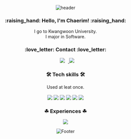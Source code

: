 <div align=center>
 
![header](https://capsule-render.vercel.app/api?type=waving&color=50B0D8&height=200&section=header&text=Chaerim's%20Github&fontSize=35&fontColor=FFFFFF&fontAlignY=40&animation=twinkling) 
 <h3>:raising_hand: Hello, I'm Chaerim! :raising_hand:</h3> 
 I go to Kwangwoon University. <br>
 I major in Software.
 <br> 
 <h3>:love_letter: Contact :love_letter: </h3>
 
 
 <a href="https://www.instagram.com/perarduaadastra__/">
<img src="https://img.shields.io/badge/perarduaadastra__-E4405F?style=flat-square&logo=Instagram&logoColor=FFFFFF&link=https://www.instagram.com/perarduaadastra__/"
style="height : auto; margin-left : 10px; margin-right : 10px;"/>
</a>
 
<a href="mailto:dasapcr@gmail.com">
 <img src="https://img.shields.io/badge/dasapcr@gmail.com-d14836?style=flat-square&logo=Gmail&logoColor=white&link=dasapcr@gmail.com"/></a>



<br> 
 <h3>🛠 Tech skills 🛠 </h3>
Used at leat once.<br><br>
<img src="https://img.shields.io/badge/Python-3766AB?style=flat-square&logo=Python&logoColor=white"/>
<img src="https://img.shields.io/badge/HTML5-E34F26?style=flat-square&logo=HTML5&logoColor=white"/>
<img src="https://img.shields.io/badge/CSS3-1572B6?style=flat-square&logo=CSS3&logoColor=white"/>
 <img src="https://img.shields.io/badge/C-A8B9CC?style=flat-square&logo=C&logoColor=white"/>
 <img src="https://img.shields.io/badge/Java-007396?style=flat-square&logo=Java&logoColor=white"/>
  <img src="https://img.shields.io/badge/JavaScript-F7DF1E?style=flat-square&logo=JavaScript&logoColor=white"/>


<br> 
 <h3>☘ Experiences ☘</h3>
<img src= https://img.shields.io/badge/-KWTC%2042th-green?style=flat-square&logo=&logoColor=white"/>
                                                                                                  
                                                                                                  
![Footer](https://capsule-render.vercel.app/api?type=waving&color=50B0D8&height=200&section=footer)
 
</div>

<br>                                                                                                
<!-- <h3> 💻 Github 💻</h3>
                                                                                                  
[![Top Langs](https://github-readme-stats.vercel.app/api/top-langs/?username=Chaerim0626&layout=compact&title_color=4A4C4D&text_color=4A4C4D&hide_border=true)](https://github.com/anuraghazra/github-readme-stats) 
                                                                                                  -->






